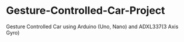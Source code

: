 # Gesture-Controlled-Car-Project
Gesture Controlled Car using Arduino (Uno, Nano) and ADXL337(3 Axis Gyro)
